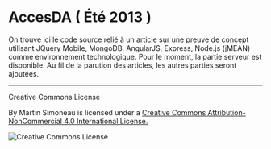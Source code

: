 AccesDA ( Été 2013 )
=======

On trouve ici le code source relié à un [article](accesDAunepreuvedeconcept!.pdf) sur une preuve de concept utilisant JQuery Mobile, MongoDB, AngularJS, Express, Node.js (jMEAN) comme environnement technologique. Pour le moment, la partie serveur est disponible. Au fil de la parution des articles, les autres parties seront ajoutées.


------

Creative Commons License 

By Martin Simoneau is licensed under a [Creative Commons Attribution-NonCommercial 4.0 International License.](http://creativecommons.org/licenses/by-nc/4.0/)


![Creative Commons License](https://i.creativecommons.org/l/by-nc/4.0/88x31.png)
